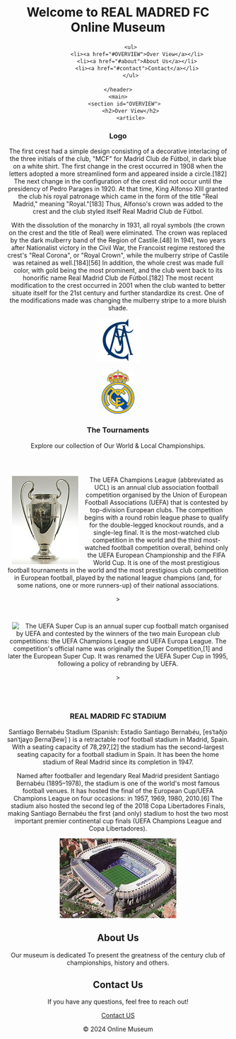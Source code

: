 <!DOCTYPE html>
<html lang="en">
<head>
    <title>REAL MADRID</title>
    <link rel="stylesheet" href="styles.css">
</head>
<body>
    <header>
        <h1>Welcome to REAL MADRED FC Online Museum</h1>
        
            <ul>
                <li><a href="#OVERVIEW">Over View</a></li>
                <li><a href="#about">About Us</a></li>
                <li><a href="#contact">Contact</a></li>
            </ul>
        
    </header>
    <main>
        <section id="OVERVIEW">
            <h2>Over View</h2>
            <article>
<h3>Logo</h3>
<p>The first crest had a simple design consisting of a decorative interlacing of the three initials of the club, "MCF" for Madrid Club de Fútbol, in dark blue on a white shirt. The first change in the crest occurred in 1908 when the letters adopted a more streamlined form and appeared inside a circle.[182] The next change in the configuration of the crest did not occur until the presidency of Pedro Parages in 1920. At that time, King Alfonso XIII granted the club his royal patronage which came in the form of the title "Real Madrid," meaning "Royal."[183] Thus, Alfonso's crown was added to the crest and the club styled itself Real Madrid Club de Fútbol.

With the dissolution of the monarchy in 1931, all royal symbols (the crown on the crest and the title of Real) were eliminated. The crown was replaced by the dark mulberry band of the Region of Castile.[48] In 1941, two years after Nationalist victory in the Civil War, the Francoist regime restored the crest's "Real Corona", or "Royal Crown", while the mulberry stripe of Castile was retained as well.[184][56] In addition, the whole crest was made full color, with gold being the most prominent, and the club went back to its honorific name Real Madrid Club de Fútbol.[182] The most recent modification to the crest occurred in 2001 when the club wanted to better situate itself for the 21st century and further standardize its crest. One of the modifications made was changing the mulberry stripe to a more bluish shade.</p>
<img src="Real_emblem1902.png" alt="Ancient Artifact">

<img src="Real_Madrid_CF2001.svg.png" alt="Ancient Artifact">
                <h3>The Tournaments</h3>
                <p>Explore our collection of Our World & Local Championships.</p>
     <pre>  	          
 

</pre>
<img src="Trofeo_UEFA_Champions_League.jpg" ALIGN="left" HSPACE=12><P>The UEFA Champions League (abbreviated as UCL) is an annual club association football competition organised by the Union of European Football Associations (UEFA) that is contested by top-division European clubs. The competition begins with a round robin league phase to qualify for the double-legged knockout rounds, and a single-leg final. It is the most-watched club competition in the world and the third most-watched football competition overall, behind only the UEFA European Championship and the FIFA World Cup. It is one of the most prestigious football tournaments in the world and the most prestigious club competition in European football, played by the national league champions (and, for some nations, one or more runners-up) of their national associations.</p>><br>
<pre>
 

</pre>
 <img src="Troféu_da_UEFA_Super_Cup.jpg" ALIGN="left" HSPACE=12><p>The UEFA Super Cup is an annual super cup football match organised by UEFA and contested by the winners of the two main European club competitions: the UEFA Champions League and UEFA Europa League. The competition's official name was originally the Super Competition,[1] and later the European Super Cup. It was renamed the UEFA Super Cup in 1995, following a policy of rebranding by UEFA.</p>><br>
            </article><br>
<pre>
         













</pre>     
       <article>
                <h3>REAL MADRID FC STADIUM </h3>
                <p>Santiago Bernabéu Stadium (Spanish: Estadio Santiago Bernabéu, [esˈtaðjo sanˈtjaɣo βeɾnaˈβew] ) is a retractable roof football stadium in Madrid, Spain. With a seating capacity of 78,297,[2] the stadium has the second-largest seating capacity for a football stadium in Spain. It has been the home stadium of Real Madrid since its completion in 1947.</p>
<p>Named after footballer and legendary Real Madrid president Santiago Bernabéu (1895–1978), the stadium is one of the world's most famous football venues. It has hosted the final of the European Cup/UEFA Champions League on four occasions: in 1957, 1969, 1980, 2010.[6] The stadium also hosted the second leg of the 2018 Copa Libertadores Finals, making Santiago Bernabéu the first (and only) stadium to host the two most important premier continental cup finals (UEFA Champions League and Copa Libertadores).</p>
                <img src="OIP (1).jpg" alt="Science Exhibit">
            </article>
        </section>
        <section id="about">
            <h2>About Us</h2>
            <p>Our museum is dedicated To present the greatness of the century club of championships, history and others.</p>
        </section>
        <section id="contact">
            <h2>Contact Us</h2>
            <p>If you have any questions, feel free to reach out!</p>
            <p><a href="mailto:realmadrid@onlinemuseum.com">Contact US</a></p>
        </section>
    </main>
    <footer>
        <p>&copy; 2024 Online Museum</p>
    </footer>
</body>
</html>
